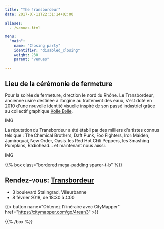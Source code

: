 ```yaml
---
title: "The transbordeur"
date: 2017-07-11T22:31:14+02:00

aliases:
  - /venues.html

menu:
  "main":
    name: "Closing party"
    identifier: "disabled_closing"
    weight: 230
    parent: "venues"

---
```

## Lieu de la cérémonie de fermeture 

Pour la soirée de fermeture, direction le nord du Rhône. Le Transbordeur, ancienne usine destinée à l’origine au traitement des eaux, s'est doté en 2010 d'une nouvelle identité visuelle inspiré de son passé industriel grâce au collectif graphique [Kolle Bolle](http://www.kollebolle.com/projets/transbo-identite-visuelle/).

IMG

La réputation du Transbordeur a été établi par des milliers d'artistes connus tels que : The Chemical Brothers, Daft Punk, Foo Fighters, Iron Maiden, Jamiroquai, New Order, Oasis, les Red Hot Chili Peppers, les Smashing Pumpkins, Radiohead… et maintenant nous aussi.

IMG

{{% box class="bordered mega-padding spacer-t-b" %}}

## Rendez-vous: [Transbordeur](http://www.transbordeur.fr/accueil)
* 3 boulevard Stalingrad, Villeurbanne
* 8 février 2018, de 18:30 à 4:00 
 
{{< button name="Obtenez l'itinéraire avec CityMapper" href="https://citymapper.com/go/4rean3" >}}
 
{{% /box %}}
